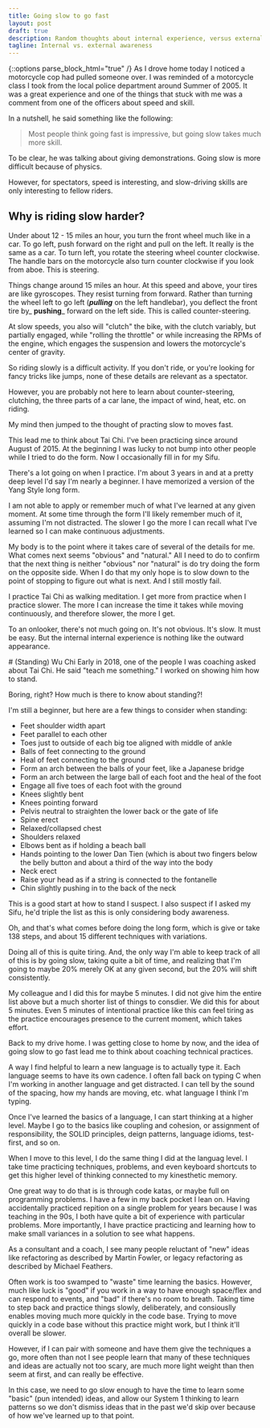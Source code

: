 ```yaml
---
title: Going slow to go fast
layout: post
draft: true
description: Random thoughts about internal experience, versus external experiences
tagline: Internal vs. external awareness
---
```

{::options parse_block_html="true" /}
As I drove home today I noticed a motorcycle cop had pulled someone over. I was reminded of a motorcycle class I took 
from the local police department around Summer of 2005. It was a great experience and one of the things that
stuck with me was a comment from one of the officers about speed and skill.

In a nutshell, he said something like the following:
> Most people think going fast is impressive, but going slow takes much more skill.

To be clear, he was talking about giving demonstrations. Going slow is more difficult because of physics. 

However, for spectators, speed is interesting, and slow-driving skills are only interesting to fellow riders.

<aside>
<h1>Why is riding slow harder?</h1>
Under about 12 - 15 miles an hour, you turn the front
wheel much like in a car. To go left, push forward on the right and pull on the left. It really is the same as
a car. To turn left, you rotate the steering wheel counter clockwise. The handle bars on the motorcycle also
turn counter clockwise if you look from aboe. This is steering. 

Things change around 15 miles an hour. At this speed and above, your tires are like gyroscopes. They resist 
turning from forward. Rather than turning the wheel left to go left (_**pulling**_ on the left handlebar), 
you deflect the front tire by_ **pushing**_ forward on the left side. This is called counter-steering.

At slow speeds, you also will "clutch" the bike, with the clutch variably, but partially engaged, while 
"rolling the throttle" or while increasing the RPMs of the engine, which engages the suspension and lowers 
the motorcycle's center of gravity.

So riding slowly is a difficult activity. If you don't ride, or you're looking for fancy tricks like 
jumps, none of these details are relevant as a spectator.

However, you are probably not here to learn about counter-steering, clutching, the three parts of a car 
lane, the impact of wind, heat, etc. on riding.

</aside>

My mind then jumped to the thought of practing slow to moves fast.

This lead me to think about Tai Chi. I've been practicing since around August of 2015. At the beginning I was lucky
to not bump into other people while I tried to do the form. Now I occasionally fill in for my Sifu.

There's a lot going on when I practice. I'm about 3 years in and at a pretty deep level I'd say I'm nearly 
a beginner. I have memorized a version of the Yang Style long form.

I am not able to apply or remember much of what I've learned at any given moment. At some time through the form I'll
likely remember much of it, assuming I'm not distracted. The slower I go the more I can recall what I've learned so I can make continuous adjustments.

My body is to the point where it takes care of several of the details for me. What comes next seems "obvious" 
and "natural." All I need to do to confirm that the next thing is neither "obvious" nor "natural" is do try 
doing the form on the opposite side. When I do that my only hope is to slow down to the point of stopping 
to figure out what is next. And I still mostly fail.

I practice Tai Chi as walking meditation. I get more from practice when I practice slower. The more I can increase
the time it takes while moving continuously, and therefore slower, the more I get.

To an onlooker, there's not much going on. It's not obvious. It's slow. It must be easy. But the internal 
internal experience is nothing like the outward appearance.

<aside>
# (Standing) Wu Chi
Early in 2018, one of the people I was coaching asked about Tai Chi. He said "teach me something." 
I worked on showing him how to stand.

Boring, right? How much is there to know about standing?!

I'm still a beginner, but here are a few things to consider when standing:
* Feet shoulder width apart
* Feet parallel to each other
* Toes just to outside of each big toe aligned with middle of ankle
* Balls of feet connecting to the ground
* Heal of feet connecting to the ground
* Form an arch between the balls of your feet, like a Japanese bridge
* Form an arch between the large ball of each foot and the heal of the foot
* Engage all five toes of each foot with the ground
* Knees slightly bent
* Knees pointing forward
* Pelvis neutral to straighten the lower back or the gate of life
* Spine erect
* Relaxed/collapsed chest
* Shoulders relaxed
* Elbows bent as if holding a beach ball
* Hands pointing to the lower Dan Tien (which is about two fingers below the belly button and about a third of the way into the body
* Neck erect
* Raise your head as if a string is connected to the fontanelle
* Chin slightly pushing in to the back of the neck

This is a good start at how to stand I suspect. I also suspect if I asked my Sifu, he'd triple the list as this
is only considering body awareness.

Oh, and that's what comes before doing the long form, which is give or take 138 steps, and about 15 different 
techniques with variations.

Doing all of this is quite tiring. And, the only way I'm able to keep track of all of this is by going slow, taking
quite a bit of time, and realizing that I'm going to maybe 20% merely OK at any given second, but the 20% will shift
consistently.

My colleague and I did this for maybe 5 minutes. I did not give him the entire list above but a much shorter list
of things to consdier. We did this for about 5 minutes. Even 5 minutes of intentional practice like this can feel
tiring as the practice encourages presence to the current moment, which takes effort.
</aside>

Back to my drive home. I was getting close to home by now, and the idea of going slow to go fast lead me to 
think about coaching technical practices. 

A way I find helpful to learn a new language is to actually type it. Each language seems to have its own cadence.
I often fall back on typing C when I'm working in another language and get distracted. I can tell by the sound 
of the spacing, how my hands are moving, etc. what language I think I'm typing.

Once I've learned the basics of a language, I can start thinking at a higher level. Maybe I go to the
basics like coupling and cohesion, or assignment of responsibility, the SOLID principles, deign patterns, language
idioms, test-first, and so on.

When I move to this level, I do the same thing I did at the languag level. I take time practicing techniques, 
problems, and even keyboard shortcuts to get this higher level of thinking connected to my kinesthetic memory.

One great way to do that is is through code katas, or maybe full on programming problems. I have a few in my 
back pocket I lean on. Having accidentally practiced repition on a single problem for years because I was
teaching in the 90s, I both have quite a bit of experience with particular problems. More importantly, I have
practice practicing and learning how to make small variances in a solution to see what happens.

As a consultant and a coach, I see many people reluctant of "new" ideas like refactoring as described by 
Martin Fowler, or legacy refactoring as described by Michael Feathers.

Often work is too swamped to "waste" time learning the basics. However, much like luck is "good" if you
work in a way to have enough space/flex and can respond to events, and "bad" if there's no room to breath.
Taking time to step back and practice things slowly, deliberately, and consiouslly enables moving much more
quickly in the code base. Trying to move quickly in a code base without this practice might work, but 
I think it'll overall be slower.

However, if I can pair with someone and have them give the techniques a go, more often than not I see people
learn that many of these techniques and ideas are actually not too scary, are much more light weight than
then seem at first, and can really be effective.

In this case, we need to go slow enough to have the time to learn some "basic" (pun intended) ideas, and allow 
our System 1 thinking to learn patterns so we don't dismiss ideas that in the past we'd skip over because
of how we've learned up to that point.

